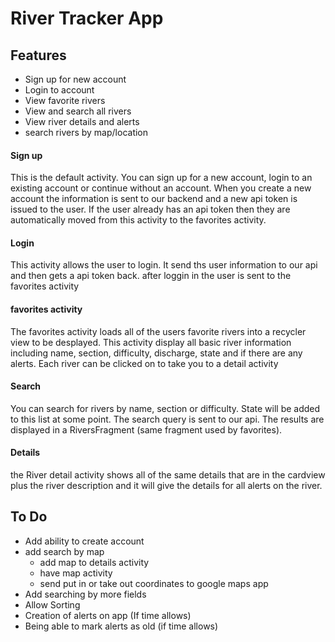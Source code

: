 # River Tracker App

<h2>Features </h2>
<ul>
<li> Sign up for new account </li>
<li> Login to account</li>
<li> View favorite rivers</li>
<li> View and search all rivers</li>
<li> View river details and alerts</li>
<li> search rivers by map/location</li>
</ul>

<h4> Sign up</h4>
This is the default activity. You can sign up for a new account, login to an existing account or continue without an account.
When you create a new account the information is sent to our backend and a new api token is issued to the user. If the user already
has an api token then they are automatically moved from this activity to the favorites activity.


<h4>Login </h4>
This activity allows the user to login. It send ths user information to our api and then gets a api token back. after loggin in the
user is sent to the favorites activity

<h4> favorites activity</h4>
The favorites activity loads all of the users favorite rivers into a recycler view to be desplayed. This activity display all
basic river information including name, section, difficulty, discharge, state and if there are any alerts. Each river can be clicked 
on to take you to a detail activity

<h4> Search </h4>
You can search for rivers by name, section or difficulty. State will be added to this list at some point. 
The search query is sent to our api. The results are displayed in a RiversFragment (same fragment used by favorites).

<h4> Details </h4>
the River detail activity shows all of the same details that are in the cardview plus the river description and it will give 
the details for all alerts on the river. 

<h2> To Do </h2>
<ul>
<li> Add ability to create account </li>
<li> add search by map
  <ul><li> add map to details activity </li> 
  <li> have map activity  </li>
  <li> send put in or take out coordinates to google maps app  </li>
  </ul>
</li>
<li> Add searching by more fields</li>
<li> Allow Sorting  </li>
<li> Creation of alerts on app (If time allows) </li>
<li> Being able to mark alerts as old (if time allows) </li>
</ul>

